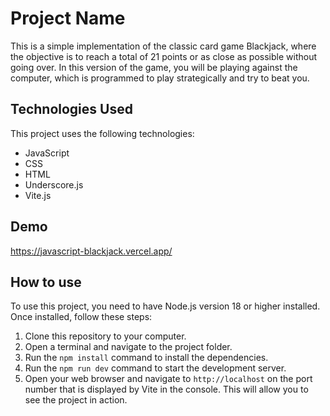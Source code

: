 # Project Name

This is a simple implementation of the classic card game Blackjack, where the objective is to reach a total of 21 points or as close as possible without going over. In this version of the game, you will be playing against the computer, which is programmed to play strategically and try to beat you.

## Technologies Used

This project uses the following technologies:

- JavaScript
- CSS
- HTML
- Underscore.js
- Vite.js

## Demo

https://javascript-blackjack.vercel.app/

## How to use

To use this project, you need to have Node.js version 18 or higher installed. Once installed, follow these steps:

1. Clone this repository to your computer.
2. Open a terminal and navigate to the project folder.
3. Run the `npm install` command to install the dependencies.
4. Run the `npm run dev` command to start the development server.
5. Open your web browser and navigate to `http://localhost` on the port number that is displayed by Vite in the console. This will allow you to see the project in action.
